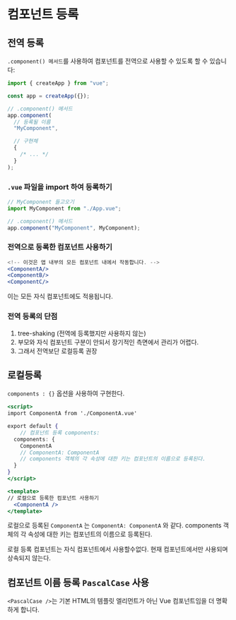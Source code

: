 # 컴포넌트 등록

## 전역 등록

`.component() 메서드`를 사용하여 컴포넌트를 전역으로 사용할 수 있도록 할 수 있습니다:

```jsx
import { createApp } from "vue";

const app = createApp({});

// .component() 메서드
app.component(
  // 등록될 이름
  "MyComponent",

  // 구현체
  {
    /* ... */
  }
);
```

### `.vue` 파일을 import 하여 등록하기

```jsx
// MyComponent 들고오기
import MyComponent from "./App.vue";

// .component() 메서드
app.component("MyComponent", MyComponent);
```

### 전역으로 등록한 컴포넌트 사용하기

```jsx
<!-- 이것은 앱 내부의 모든 컴포넌트 내에서 작동합니다. -->
<ComponentA/>
<ComponentB/>
<ComponentC/>
```

이는 모든 자식 컴포넌트에도 적용됩니다.

### 전역 등록의 단점

1. tree-shaking (전역에 등록했지만 사용하지 않는)
2. 부모와 자식 컴포넌트 구분이 안되서 장기적인 측면에서 관리가 어렵다.
3. 그래서 전역보단 로컬등록 권장

## 로컬등록

`components : {}` 옵션을 사용하여 구현한다.

```jsx
<script>
import ComponentA from './ComponentA.vue'

export default {
    // 컴포넌트 등록 components:
  components: {
    ComponentA
    // ComponentA: ComponentA
    // components 객체의 각 속성에 대한 키는 컴포넌트의 이름으로 등록된다.
  }
}
</script>

<template>
// 로컬으로 등록한 컴포넌트 사용하기
  <ComponentA />
</template>
```

로컬으로 등록된 `ComponentA` 는 `ComponentA: ComponentA` 와 같다.
components 객체의 각 속성에 대한 키는 컴포넌트의 이름으로 등록된다.

로컬 등록 컴포넌트는 자식 컴포넌트에서 사용할수없다. 현재 컴포넌트에서만 사용되며 상속되지 않는다.

## 컴포넌트 이름 등록 `PascalCase` 사용

`<PascalCase />`는 기본 HTML의 템플릿 엘리먼트가 아닌 Vue 컴포넌트임을 더 명확하게 합니다.
